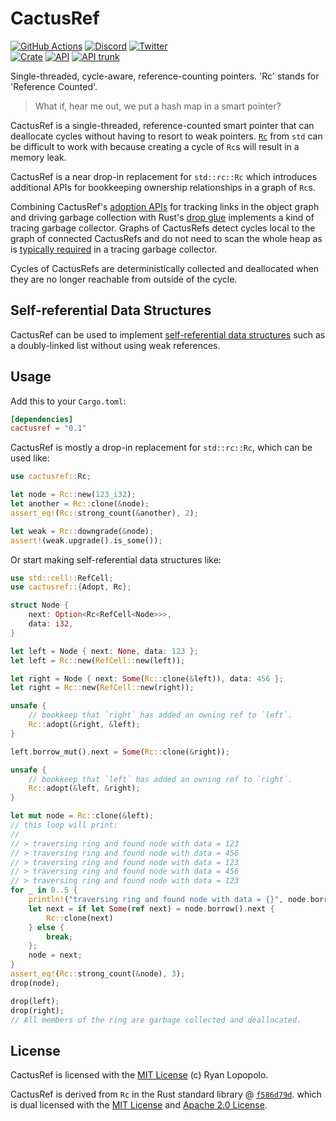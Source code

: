 # CactusRef

[![GitHub Actions](https://github.com/artichoke/cactusref/workflows/CI/badge.svg)](https://github.com/artichoke/cactusref/actions)
[![Discord](https://img.shields.io/discord/607683947496734760)](https://discord.gg/QCe2tp2)
[![Twitter](https://img.shields.io/twitter/follow/artichokeruby?label=Follow&style=social)](https://twitter.com/artichokeruby)
<br>
[![Crate](https://img.shields.io/crates/v/cactusref.svg)](https://crates.io/crates/cactusref)
[![API](https://docs.rs/cactusref/badge.svg)](https://docs.rs/cactusref)
[![API trunk](https://img.shields.io/badge/docs-trunk-blue.svg)](https://artichoke.github.io/cactusref/cactusref/)

Single-threaded, cycle-aware, reference-counting pointers. 'Rc' stands for
'Reference Counted'.

> What if, hear me out, we put a hash map in a smart pointer?

CactusRef is a single-threaded, reference-counted smart pointer that can
deallocate cycles without having to resort to weak pointers. [`Rc`][std-rc] from
`std` can be difficult to work with because creating a cycle of `Rc`s will
result in a memory leak.

[std-rc]: https://doc.rust-lang.org/stable/std/rc/struct.Rc.html

CactusRef is a near drop-in replacement for `std::rc::Rc` which introduces
additional APIs for bookkeeping ownership relationships in a graph of `Rc`s.

Combining CactusRef's [adoption APIs] for tracking links in the object graph and
driving garbage collection with Rust's [drop glue] implements a kind of tracing
garbage collector. Graphs of CactusRefs detect cycles local to the graph of
connected CactusRefs and do not need to scan the whole heap as is [typically
required][rust-tour-tracing-gc] in a tracing garbage collector.

Cycles of CactusRefs are deterministically collected and deallocated when they
are no longer reachable from outside of the cycle.

[adoption apis]:
  https://artichoke.github.io/cactusref/cactusref/trait.Adopt.html
[drop glue]: https://doc.rust-lang.org/nightly/reference/destructors.html
[rust-tour-tracing-gc]:
  https://manishearth.github.io/blog/2021/04/05/a-tour-of-safe-tracing-gc-designs-in-rust/

## Self-referential Data Structures

CactusRef can be used to implement [self-referential data structures] such as a
doubly-linked list without using weak references.

[self-referential data structures]:
  https://artichoke.github.io/cactusref/cactusref/implementing_self_referential_data_structures/index.html

## Usage

Add this to your `Cargo.toml`:

```toml
[dependencies]
cactusref = "0.1"
```

CactusRef is mostly a drop-in replacement for `std::rc::Rc`, which can be used
like:

```rust
use cactusref::Rc;

let node = Rc::new(123_i32);
let another = Rc::clone(&node);
assert_eq!(Rc::strong_count(&another), 2);

let weak = Rc::downgrade(&node);
assert!(weak.upgrade().is_some());
```

Or start making self-referential data structures like:

```rust
use std::cell::RefCell;
use cactusref::{Adopt, Rc};

struct Node {
    next: Option<Rc<RefCell<Node>>>,
    data: i32,
}

let left = Node { next: None, data: 123 };
let left = Rc::new(RefCell::new(left));

let right = Node { next: Some(Rc::clone(&left)), data: 456 };
let right = Rc::new(RefCell::new(right));

unsafe {
    // bookkeep that `right` has added an owning ref to `left`.
    Rc::adopt(&right, &left);
}

left.borrow_mut().next = Some(Rc::clone(&right));

unsafe {
    // bookkeep that `left` has added an owning ref to `right`.
    Rc::adopt(&left, &right);
}

let mut node = Rc::clone(&left);
// this loop will print:
//
// > traversing ring and found node with data = 123
// > traversing ring and found node with data = 456
// > traversing ring and found node with data = 123
// > traversing ring and found node with data = 456
// > traversing ring and found node with data = 123
for _ in 0..5 {
    println!("traversing ring and found node with data = {}", node.borrow().data);
    let next = if let Some(ref next) = node.borrow().next {
        Rc::clone(next)
    } else {
        break;
    };
    node = next;
}
assert_eq!(Rc::strong_count(&node), 3);
drop(node);

drop(left);
drop(right);
// All members of the ring are garbage collected and deallocated.
```

## License

CactusRef is licensed with the [MIT License](LICENSE) (c) Ryan Lopopolo.

CactusRef is derived from `Rc` in the Rust standard library @
[`f586d79d`][alloc-rc-snapshot]. which is dual licensed with the [MIT
License][rust-mit-license] and [Apache 2.0 License][rust-apache2-license].

[alloc-rc-snapshot]:
  https://github.com/rust-lang/rust/blob/f586d79d183d144e0cbf519e29247f36670e2076/library/alloc/src/rc.rs
[rust-mit-license]:
  https://github.com/rust-lang/rust/blob/f586d79d183d144e0cbf519e29247f36670e2076/LICENSE-MIT
[rust-apache2-license]:
  https://github.com/rust-lang/rust/blob/f586d79d183d144e0cbf519e29247f36670e2076/LICENSE-APACHE
